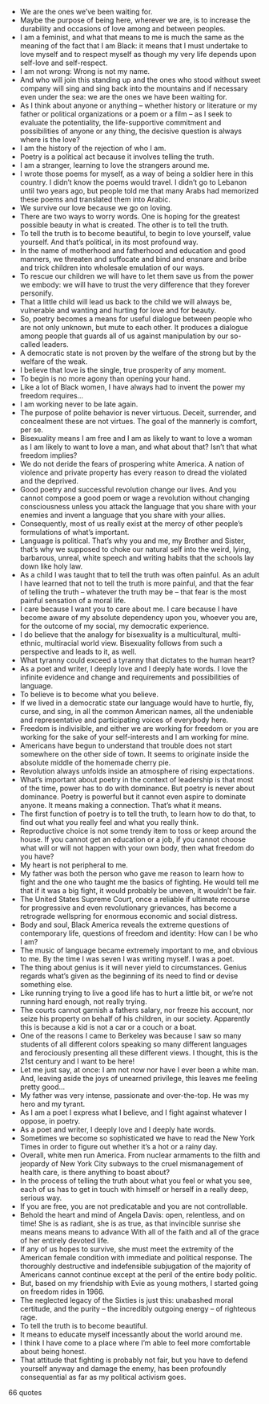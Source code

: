  - We are the ones we’ve been waiting for.
 - Maybe the purpose of being here, wherever we are, is to increase the durability and occasions of love among and between peoples.
 - I am a feminist, and what that means to me is much the same as the meaning of the fact that I am Black: it means that I must undertake to love myself and to respect myself as though my very life depends upon self-love and self-respect.
 - I am not wrong: Wrong is not my name.
 - And who will join this standing up and the ones who stood without sweet company will sing and sing back into the mountains and if necessary even under the sea: we are the ones we have been waiting for.
 - As I think about anyone or anything – whether history or literature or my father or political organizations or a poem or a film – as I seek to evaluate the potentiality, the life-supportive commitment and possibilities of anyone or any thing, the decisive question is always where is the love?
 - I am the history of the rejection of who I am.
 - Poetry is a political act because it involves telling the truth.
 - I am a stranger, learning to love the strangers around me.
 - I wrote those poems for myself, as a way of being a soldier here in this country. I didn’t know the poems would travel. I didn’t go to Lebanon until two years ago, but people told me that many Arabs had memorized these poems and translated them into Arabic.
 - We survive our love because we go on loving.
 - There are two ways to worry words. One is hoping for the greatest possible beauty in what is created. The other is to tell the truth.
 - To tell the truth is to become beautiful, to begin to love yourself, value yourself. And that’s political, in its most profound way.
 - In the name of motherhood and fatherhood and education and good manners, we threaten and suffocate and bind and ensnare and bribe and trick children into wholesale emulation of our ways.
 - To rescue our children we will have to let them save us from the power we embody: we will have to trust the very difference that they forever personify.
 - That a little child will lead us back to the child we will always be, vulnerable and wanting and hurting for love and for beauty.
 - So, poetry becomes a means for useful dialogue between people who are not only unknown, but mute to each other. It produces a dialogue among people that guards all of us against manipulation by our so-called leaders.
 - A democratic state is not proven by the welfare of the strong but by the welfare of the weak.
 - I believe that love is the single, true prosperity of any moment.
 - To begin is no more agony than opening your hand.
 - Like a lot of Black women, I have always had to invent the power my freedom requires...
 - I am working never to be late again.
 - The purpose of polite behavior is never virtuous. Deceit, surrender, and concealment these are not virtues. The goal of the mannerly is comfort, per se.
 - Bisexuality means I am free and I am as likely to want to love a woman as I am likely to want to love a man, and what about that? Isn’t that what freedom implies?
 - We do not deride the fears of prospering white America. A nation of violence and private property has every reason to dread the violated and the deprived.
 - Good poetry and successful revolution change our lives. And you cannot compose a good poem or wage a revolution without changing consciousness unless you attack the language that you share with your enemies and invent a language that you share with your allies.
 - Consequently, most of us really exist at the mercy of other people’s formulations of what’s important.
 - Language is political. That’s why you and me, my Brother and Sister, that’s why we supposed to choke our natural self into the weird, lying, barbarous, unreal, white speech and writing habits that the schools lay down like holy law.
 - As a child I was taught that to tell the truth was often painful. As an adult I have learned that not to tell the truth is more painful, and that the fear of telling the truth – whatever the truth may be – that fear is the most painful sensation of a moral life.
 - I care because I want you to care about me. I care because I have become aware of my absolute dependency upon you, whoever you are, for the outcome of my social, my democratic experience.
 - I do believe that the analogy for bisexuality is a multicultural, multi-ethnic, multiracial world view. Bisexuality follows from such a perspective and leads to it, as well.
 - What tyranny could exceed a tyranny that dictates to the human heart?
 - As a poet and writer, I deeply love and I deeply hate words. I love the infinite evidence and change and requirements and possibilities of language.
 - To believe is to become what you believe.
 - If we lived in a democratic state our language would have to hurtle, fly, curse, and sing, in all the common American names, all the undeniable and representative and participating voices of everybody here.
 - Freedom is indivisible, and either we are working for freedom or you are working for the sake of your self-interests and I am working for mine.
 - Americans have begun to understand that trouble does not start somewhere on the other side of town. It seems to originate inside the absolute middle of the homemade cherry pie.
 - Revolution always unfolds inside an atmosphere of rising expectations.
 - What’s important about poetry in the context of leadership is that most of the time, power has to do with dominance. But poetry is never about dominance. Poetry is powerful but it cannot even aspire to dominate anyone. It means making a connection. That’s what it means.
 - The first function of poetry is to tell the truth, to learn how to do that, to find out what you really feel and what you really think.
 - Reproductive choice is not some trendy item to toss or keep around the house. If you cannot get an education or a job, if you cannot choose what will or will not happen with your own body, then what freedom do you have?
 - My heart is not peripheral to me.
 - My father was both the person who gave me reason to learn how to fight and the one who taught me the basics of fighting. He would tell me that if it was a big fight, it would probably be uneven, it wouldn’t be fair.
 - The United States Supreme Court, once a reliable if ultimate recourse for progressive and even revolutionary grievances, has become a retrograde wellspring for enormous economic and social distress.
 - Body and soul, Black America reveals the extreme questions of contemporary life, questions of freedom and identity: How can I be who I am?
 - The music of language became extremely important to me, and obvious to me. By the time I was seven I was writing myself. I was a poet.
 - The thing about genius is it will never yield to circumstances. Genius regards what’s given as the beginning of its need to find or devise something else.
 - Like running trying to live a good life has to hurt a little bit, or we’re not running hard enough, not really trying.
 - The courts cannot garnish a fathers salary, nor freeze his account, nor seize his property on behalf of his children, in our society. Apparently this is because a kid is not a car or a couch or a boat.
 - One of the reasons I came to Berkeley was because I saw so many students of all different colors speaking so many different languages and ferociously presenting all these different views. I thought, this is the 21st century and I want to be here!
 - Let me just say, at once: I am not now nor have I ever been a white man. And, leaving aside the joys of unearned privilege, this leaves me feeling pretty good...
 - My father was very intense, passionate and over-the-top. He was my hero and my tyrant.
 - As I am a poet I express what I believe, and I fight against whatever I oppose, in poetry.
 - As a poet and writer, I deeply love and I deeply hate words.
 - Sometimes we become so sophisticated we have to read the New York Times in order to figure out whether it’s a hot or a rainy day.
 - Overall, white men run America. From nuclear armaments to the filth and jeopardy of New York City subways to the cruel mismanagement of health care, is there anything to boast about?
 - In the process of telling the truth about what you feel or what you see, each of us has to get in touch with himself or herself in a really deep, serious way.
 - If you are free, you are not predicatable and you are not controllable.
 - Behold the heart and mind of Angela Davis: open, relentless, and on time! She is as radiant, she is as true, as that invincible sunrise she means means means to advance With all of the faith and all of the grace of her entirely devoted life.
 - If any of us hopes to survive, she must meet the extremity of the American female condition with immediate and political response. The thoroughly destructive and indefensible subjugation of the majority of Americans cannot continue except at the peril of the entire body politic.
 - But, based on my friendship with Evie as young mothers, I started going on freedom rides in 1966.
 - The neglected legacy of the Sixties is just this: unabashed moral certitude, and the purity – the incredibly outgoing energy – of righteous rage.
 - To tell the truth is to become beautiful.
 - It means to educate myself incessantly about the world around me.
 - I think I have come to a place where I’m able to feel more comfortable about being honest.
 - That attitude that fighting is probably not fair, but you have to defend yourself anyway and damage the enemy, has been profoundly consequential as far as my political activism goes.

66 quotes